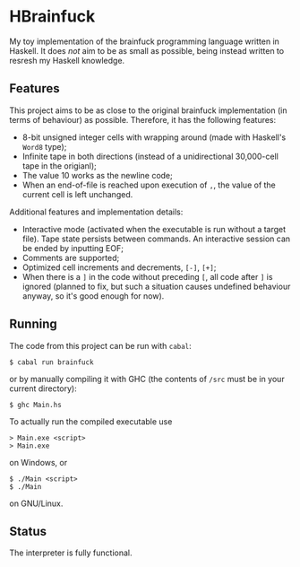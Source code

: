 # HBrainfuck

My toy implementation of the brainfuck programming language written in Haskell. It does _not_ aim to be as small as possible, being instead written to resresh my Haskell knowledge.

## Features

This project aims to be as close to the original brainfuck implementation (in terms of behaviour) as possible. Therefore, it has the following features:
* 8-bit unsigned integer cells with wrapping around (made with Haskell's `Word8` type);
* Infinite tape in both directions (instead of a unidirectional 30,000-cell tape in the origianl);
* The value 10 works as the newline code;
* When an end-of-file is reached upon execution of `,`, the value of the current cell is left unchanged.

Additional features and implementation details:
* Interactive mode (activated when the executable is run without a target file). Tape state persists between commands. An interactive session can be ended by inputting EOF;
* Comments are supported;
* Optimized cell increments and decrements, `[-]`, `[+]`;
* When there is a `]` in the code without preceding `[`, all code after `]` is ignored (planned to fix, but such a situation causes undefined behaviour anyway, so it's good enough for now).

## Running

The code from this project can be run with `cabal`:

    $ cabal run brainfuck

or by manually compiling it with GHC (the contents of `/src` must be in your current directory):

    $ ghc Main.hs

To actually run the compiled executable use

    > Main.exe <script>
    > Main.exe

on Windows, or

    $ ./Main <script>
    $ ./Main

on GNU/Linux.

## Status

The interpreter is fully functional.

